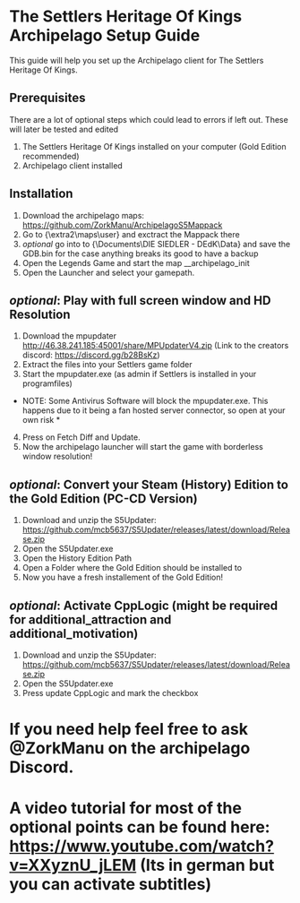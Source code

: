 # The Settlers Heritage Of Kings Archipelago Setup Guide

This guide will help you set up the Archipelago client for The Settlers Heritage Of Kings.

## Prerequisites

There are a lot of optional steps which could lead to errors if left out. These will later be tested and edited

1. The Settlers Heritage Of Kings installed on your computer (Gold Edition recommended)
2. Archipelago client installed

## Installation
1. Download the archipelago maps: https://github.com/ZorkManu/ArchipelagoS5Mappack
2. Go to {\extra2\maps\user\} and exctract the Mappack there
3. *optional* go into to {\Documents\DIE SIEDLER - DEdK\Data} and save the GDB.bin for the case anything breaks its good to have a backup
4. Open the Legends Game and start the map __archipelago_init
5. Open the Launcher and select your gamepath.

## *optional*: Play with full screen window and HD Resolution
1. Download the mpupdater http://46.38.241.185:45001/share/MPUpdaterV4.zip (Link to the creators discord: https://discord.gg/b28BsKz)
2. Extract the files into your Settlers game folder
3. Start the mpupdater.exe (as admin if Settlers is installed in your programfiles) 
* NOTE: Some Antivirus Software will block the mpupdater.exe. This happens due to it being a fan hosted server connector, so open at your own risk *
4. Press on Fetch Diff and Update.
5. Now the archipelago launcher will start the game with borderless window resolution!

## *optional*: Convert your Steam (History) Edition to the Gold Edition (PC-CD Version) 
1. Download and unzip the S5Updater: https://github.com/mcb5637/S5Updater/releases/latest/download/Release.zip
2. Open the S5Updater.exe
3. Open the History Edition Path
4. Open a Folder where the Gold Edition should be installed to
5. Now you have a fresh installement of the Gold Edition!

## *optional*: Activate CppLogic (might be required for additional_attraction and additional_motivation)
1. Download and unzip the S5Updater: https://github.com/mcb5637/S5Updater/releases/latest/download/Release.zip
2. Open the S5Updater.exe
3. Press update CppLogic and mark the checkbox

# If you need help feel free to ask @ZorkManu on the archipelago Discord.
# A video tutorial for most of the optional points can be found here: https://www.youtube.com/watch?v=XXyznU_jLEM (Its in german but you can activate subtitles)

